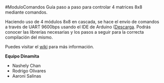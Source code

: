 #ModuloComandos
Guía paso a paso para controlar 4 matrices 8x8 mediante comandos.

Haciendo uso de 4 módulos 8x8 en cascada, se hace el envío de comandos a través de UART 9600bps usando el IDE de Arduino ([Descarga](https://www.arduino.cc/en/main/software).
Podrás conocer las líbrerías necesarias y los pasos a seguir para la correcta compilación del mismo. 

Puedes visitar el [wiki](https://github.com/AaroniSalinas/ModuloComandos/wiki) para más información.

**Equipo Dinamita**
- Nashely Chan
- Rodrigo Olivares
- Aaroni Salinas
